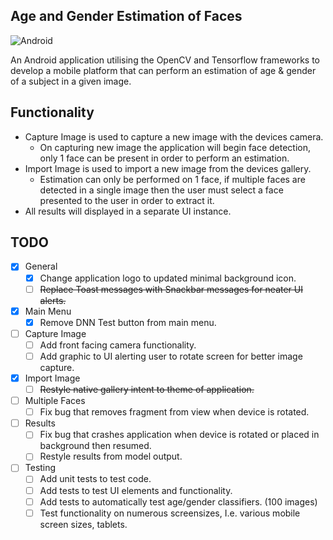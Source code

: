 ## Age and Gender Estimation of Faces

![Android](https://img.shields.io/badge/platform-android-lightgrey.svg)

An Android application utilising the OpenCV and Tensorflow frameworks to develop a mobile platform that can perform an estimation of age & gender of a subject in a given image.

## Functionality
- Capture Image is used to capture a new image with the devices camera.
  - On capturing new image the application will begin face detection, only 1 face can be present in order to perform an estimation.
- Import Image is used to import a new image from the devices gallery.
   - Estimation can only be performed on 1 face, if multiple faces are detected in a single image then the user must select a face presented to the user in order to extract it.
- All results will displayed in a separate UI instance. 

## TODO
- [X] General
  - [X] Change application logo to updated minimal background icon.
  - [ ]  ~~Replace Toast messages with Snackbar messages for neater UI alerts.~~
- [X] Main Menu
  - [X] Remove DNN Test button from main menu.
- [ ] Capture Image
  - [ ] Add front facing camera functionality.
  - [ ] Add graphic to UI alerting user to rotate screen for better image capture.
- [X] Import Image
  -[ ] ~~Restyle native gallery intent to theme of application.~~
- [ ] Multiple Faces
  - [ ] Fix bug that removes fragment from view when device is rotated.
- [ ] Results 
  - [ ] Fix bug that crashes application when device is rotated or placed in background then resumed.
  - [ ] Restyle results from model output.
- [ ] Testing
  - [ ] Add unit tests to test code.
  - [ ] Add tests to test UI elements and functionality.
  - [ ] Add tests to automatically test age/gender classifiers. (100 images)
  - [ ] Test functionality on numerous screensizes, I.e. various mobile screen sizes, tablets.
